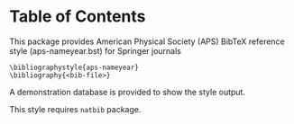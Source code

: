 
# Table of Contents



This package provides American Physical Society 
(APS) BibTeX reference style (aps-nameyear.bst) for Springer journals

    \bibliographystyle{aps-nameyear}
    \bibliography{<bib-file>}

A demonstration database is provided to show the style output.

This style requires `natbib` package.

